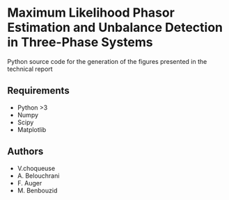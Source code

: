 # Maximum Likelihood Phasor Estimation and Unbalance Detection in Three-Phase Systems

Python source code for the generation of the figures presented in the technical report

## Requirements

* Python >3
* Numpy
* Scipy
* Matplotlib

## Authors

* V.choqueuse
* A. Belouchrani
* F. Auger
* M. Benbouzid
